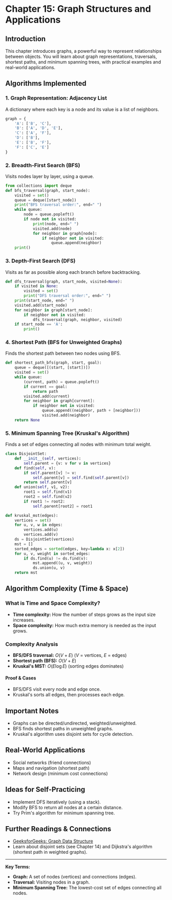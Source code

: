 # Chapter 15: Graph Structures and Applications

## Introduction
This chapter introduces graphs, a powerful way to represent relationships between objects. You will learn about graph representations, traversals, shortest paths, and minimum spanning trees, with practical examples and real-world applications.

## Algorithms Implemented

### 1. Graph Representation: Adjacency List
A dictionary where each key is a node and its value is a list of neighbors.
```python
graph = {
    'A': ['B', 'C'],
    'B': ['A', 'D', 'E'],
    'C': ['A', 'F'],
    'D': ['B'],
    'E': ['B', 'F'],
    'F': ['C', 'E']
}
```

### 2. Breadth-First Search (BFS)
Visits nodes layer by layer, using a queue.
```python
from collections import deque
def bfs_traversal(graph, start_node):
    visited = set()
    queue = deque([start_node])
    print("BFS traversal order:", end=" ")
    while queue:
        node = queue.popleft()
        if node not in visited:
            print(node, end=" ")
            visited.add(node)
            for neighbor in graph[node]:
                if neighbor not in visited:
                    queue.append(neighbor)
    print()
```

### 3. Depth-First Search (DFS)
Visits as far as possible along each branch before backtracking.
```python
def dfs_traversal(graph, start_node, visited=None):
    if visited is None:
        visited = set()
        print("DFS traversal order:", end=" ")
    print(start_node, end=" ")
    visited.add(start_node)
    for neighbor in graph[start_node]:
        if neighbor not in visited:
            dfs_traversal(graph, neighbor, visited)
    if start_node == 'A':
        print()
```

### 4. Shortest Path (BFS for Unweighted Graphs)
Finds the shortest path between two nodes using BFS.
```python
def shortest_path_bfs(graph, start, goal):
    queue = deque([(start, [start])])
    visited = set()
    while queue:
        (current, path) = queue.popleft()
        if current == goal:
            return path
        visited.add(current)
        for neighbor in graph[current]:
            if neighbor not in visited:
                queue.append((neighbor, path + [neighbor]))
                visited.add(neighbor)
    return None
```

### 5. Minimum Spanning Tree (Kruskal's Algorithm)
Finds a set of edges connecting all nodes with minimum total weight.
```python
class DisjointSet:
    def __init__(self, vertices):
        self.parent = {v: v for v in vertices}
    def find(self, v):
        if self.parent[v] != v:
            self.parent[v] = self.find(self.parent[v])
        return self.parent[v]
    def union(self, v1, v2):
        root1 = self.find(v1)
        root2 = self.find(v2)
        if root1 != root2:
            self.parent[root2] = root1

def kruskal_mst(edges):
    vertices = set()
    for u, v, w in edges:
        vertices.add(u)
        vertices.add(v)
    ds = DisjointSet(vertices)
    mst = []
    sorted_edges = sorted(edges, key=lambda x: x[2])
    for u, v, weight in sorted_edges:
        if ds.find(u) != ds.find(v):
            mst.append((u, v, weight))
            ds.union(u, v)
    return mst
```

## Algorithm Complexity (Time & Space)

### What is Time and Space Complexity?
- **Time complexity:** How the number of steps grows as the input size increases.
- **Space complexity:** How much extra memory is needed as the input grows.

### Complexity Analysis
- **BFS/DFS traversal:** $O(V + E)$ ($V$ = vertices, $E$ = edges)
- **Shortest path (BFS):** $O(V + E)$
- **Kruskal's MST:** $O(E \log E)$ (sorting edges dominates)

#### Proof & Cases
- BFS/DFS visit every node and edge once.
- Kruskal's sorts all edges, then processes each edge.

## Important Notes
- Graphs can be directed/undirected, weighted/unweighted.
- BFS finds shortest paths in unweighted graphs.
- Kruskal's algorithm uses disjoint sets for cycle detection.

## Real-World Applications
- Social networks (friend connections)
- Maps and navigation (shortest path)
- Network design (minimum cost connections)

## Ideas for Self-Practicing
- Implement DFS iteratively (using a stack).
- Modify BFS to return all nodes at a certain distance.
- Try Prim's algorithm for minimum spanning tree.

## Further Readings & Connections
- [GeeksforGeeks: Graph Data Structure](https://www.geeksforgeeks.org/graph-data-structure-and-algorithms/)
- Learn about disjoint sets (see Chapter 14) and Dijkstra's algorithm (shortest path in weighted graphs).

---
**Key Terms:**
- **Graph:** A set of nodes (vertices) and connections (edges).
- **Traversal:** Visiting nodes in a graph.
- **Minimum Spanning Tree:** The lowest-cost set of edges connecting all nodes. 